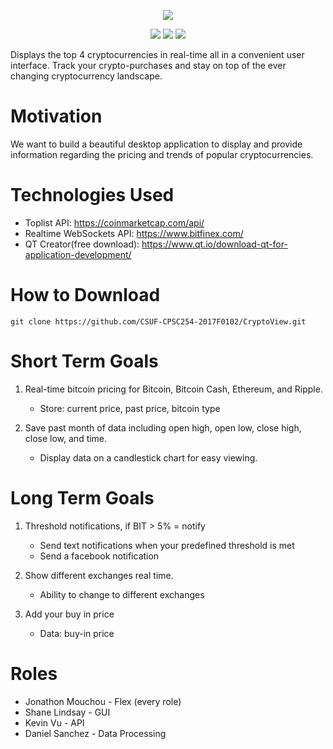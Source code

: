 <p align="center"><img src="https://i.imgur.com/xBOaUcT.png"></p>
<p align="center">
<img src="http://forthebadge.com/images/badges/designed-in-ms-paint.svg">
<img src="http://forthebadge.com/images/badges/uses-git.svg">
<img src="http://forthebadge.com/images/badges/built-with-love.svg">
</p>

Displays the top 4 cryptocurrencies in real-time all in a convenient user interface. Track your crypto-purchases and stay on top of the ever changing cryptocurrency landscape.

# Motivation
We want to build a beautiful desktop application to display and provide information regarding the pricing and trends of popular cryptocurrencies.

# Technologies Used
* Toplist API: https://coinmarketcap.com/api/
* Realtime WebSockets API: https://www.bitfinex.com/
* QT Creator(free download): https://www.qt.io/download-qt-for-application-development/

# How to Download

```
git clone https://github.com/CSUF-CPSC254-2017F0102/CryptoView.git
```

# Short Term Goals
1. Real-time bitcoin pricing for Bitcoin, Bitcoin Cash, Ethereum, and Ripple.
    * Store: current price, past price, bitcoin type

2. Save past month of data including open high, open low, close high, close low, and time.
    * Display data on a candlestick chart for easy viewing.

# Long Term Goals
1. Threshold notifications, if BIT > 5% = notify
    * Send text notifications when your predefined threshold is met
    * Send a facebook notification

2. Show different exchanges real time.
    * Ability to change to different exchanges
    
3. Add your buy in price
    * Data: buy-in price

# Roles
* Jonathon Mouchou - Flex (every role)
* Shane Lindsay - GUI
* Kevin Vu - API
* Daniel Sanchez - Data Processing
